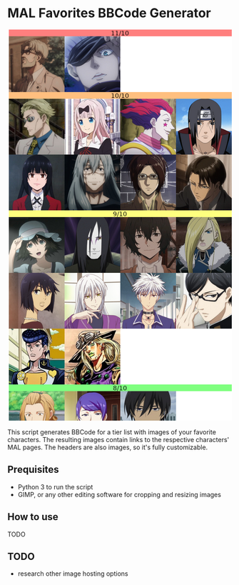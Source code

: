 # MAL Favorites BBCode Generator

<p align="center">
  <img src="img/tier_list_blog.png" />
</p>

This script generates BBCode for a tier list with images of your favorite characters.
The resulting images contain links to the respective characters' MAL pages.
The headers are also images, so it's fully customizable.


## Prequisites
* Python 3 to run the script
* GIMP, or any other editing software for cropping and resizing images

## How to use

TODO

## TODO

* research other image hosting options